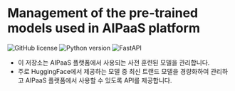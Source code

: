 # Management of the pre-trained models used in AIPaaS platform
![GitHub license](https://img.shields.io/badge/license-Apache%202.0-blue.svg)
![Python version](https://img.shields.io/badge/python-3.10%2B-blue.svg)
![FastAPI](https://img.shields.io/badge/FastAPI-0.112.1%2B-green.svg)
- 이 저장소는 AIPaaS 플랫폼에서 사용되는 사전 훈련된 모델을 관리합니다.
- 주로 HuggingFace에서 제공하는 모델 중 최신 트랜드 모델을 경량화하여 관리하고 AIPaaS 플랫폼에서 사용할 수 있도록 API를 제공합니다.
